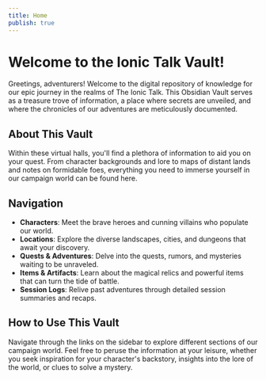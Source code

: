 ```yaml
---
title: Home
publish: true
---
```



# Welcome to the Ionic Talk Vault!

Greetings, adventurers! Welcome to the digital repository of knowledge for our epic journey in the realms of The Ionic Talk. This Obsidian Vault serves as a treasure trove of information, a place where secrets are unveiled, and where the chronicles of our adventures are meticulously documented.

## About This Vault

Within these virtual halls, you'll find a plethora of information to aid you on your quest. From character backgrounds and lore to maps of distant lands and notes on formidable foes, everything you need to immerse yourself in our campaign world can be found here.

## Navigation

- **Characters**: Meet the brave heroes and cunning villains who populate our world.
- **Locations**: Explore the diverse landscapes, cities, and dungeons that await your discovery.
- **Quests & Adventures**: Delve into the quests, rumors, and mysteries waiting to be unraveled.
- **Items & Artifacts**: Learn about the magical relics and powerful items that can turn the tide of battle.
- **Session Logs**: Relive past adventures through detailed session summaries and recaps.

## How to Use This Vault

Navigate through the links on the sidebar to explore different sections of our campaign world. Feel free to peruse the information at your leisure, whether you seek inspiration for your character's backstory, insights into the lore of the world, or clues to solve a mystery.